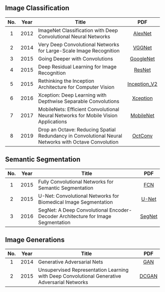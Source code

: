 ## Image Classification

No. | Year | Title | PDF
:---: | :---: | --- | :---: 
1|2012|ImageNet Classification with Deep Convolutional Neural Networks|[AlexNet](http://papers.nips.cc/paper/4824-imagenet-classification-with-deep-convolutional-neural-networks.pdf)
2|2014|Very Deep Convolutional Networks for Large-Scale Image Recognition|[VGGNet](https://arxiv.org/pdf/1409.1556.pdf)
3|2015|Going Deeper with Convolutions|[GoogleNet](https://www.cv-foundation.org/openaccess/content_cvpr_2015/papers/Szegedy_Going_Deeper_With_2015_CVPR_paper.pdf)
4|2015|Deep Residual Learning for Image Recognition|[ResNet](https://arxiv.org/pdf/1512.03385.pdf)
5|2015|Rethinking the Inception Architecture for Computer Vision|[Inception_V2](https://arxiv.org/pdf/1512.00567.pdf)
6|2016|Xception: Deep Learning with Depthwise Separable Convolutions|[Xception](https://arxiv.org/pdf/1610.02357.pdf)
7|2017|MobileNets: Efficient Convolutional Neural Networks for Mobile Vision Applications|[MobileNet](https://arxiv.org/pdf/1704.04861.pdf)
8|2019|Drop an Octave: Reducing Spatial Redundancy in Convolutional Neural Networks with Octave Convolution|[OctConv](https://arxiv.org/pdf/1904.05049.pdf)
## Semantic Segmentation
No. | Year | Title | PDF
:---: | :---: | --- | :---: 
1|2015|Fully Convolutional Networks for Semantic Segmentation|[FCN](https://people.eecs.berkeley.edu/~jonlong/long_shelhamer_fcn)
2|2015|U-Net: Convolutional Networks for Biomedical Image Segmentation|[U-Net](https://arxiv.org/pdf/1505.04597.pdf)
3|2016|SegNet: A Deep Convolutional Encoder-Decoder Architecture for Image Segmentation|[SegNet](https://arxiv.org/pdf/1511.00561.pdf])

## Image Generations
No. | Year | Title | PDF
:---: | :---: | --- | :---:
1|2014|Generative Adversarial Nets|[GAN](https://arxiv.org/pdf/1406.2661.pdf)
2|2015|Unsupervised Representation Learning with Deep Convolutional Generative Adversarial Networks|[DCGAN](https://arxiv.org/pdf/1511.06434.pdf)
